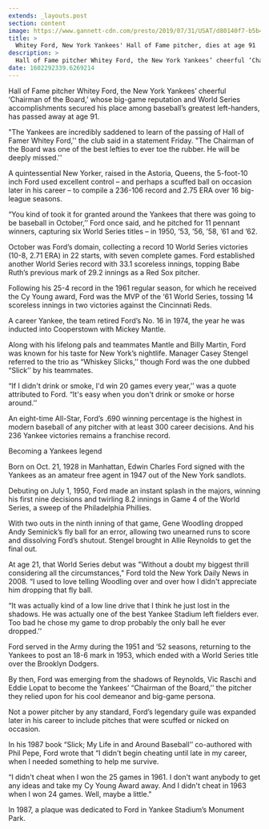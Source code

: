 ```yaml
--- 
extends: _layouts.post 
section: content 
image: https://www.gannett-cdn.com/presto/2019/07/31/USAT/d80140f7-b5b4-4add-82de-968f3979ed51-16_XXX_Whitey-Ford_YANKEES-PITCHER-FORD_208.jpg?crop=2379,1338,x0,y149&width=2379&height=1338&format=pjpg&auto=webp 
title: > 
  Whitey Ford, New York Yankees' Hall of Fame pitcher, dies at age 91 
description: > 
  Hall of Fame pitcher Whitey Ford, the New York Yankees’ cheerful ‘Chairman of the Board,’ whose big-game reputation and World Series accomplishments secured his place among baseball’s greatest left-handers, has passed away at age 91."The Yankees are incredibly saddened to learn of the passing of Hall of Famer Whitey Ford,'' the club said in a statement Friday.October was Ford’s domain, collecting a record 10 World Series victories (10-8, 2.71 ERA) in 22 starts, with seven complete games.Ford established another World Series record with 33.1 scoreless innings, topping Babe Ruth’s previous mark of 29.2 innings as a Red Sox pitcher.At age 21, that World Series debut was "Without a doubt my biggest thrill considering all the circumstances," Ford told the New York Daily News in 2008. 
date: 1602292339.6269214 
--- 
```

Hall of Fame pitcher Whitey Ford, the New York Yankees’ cheerful ‘Chairman of the Board,’ whose big-game reputation and World Series accomplishments secured his place among baseball’s greatest left-handers, has passed away at age 91.

"The Yankees are incredibly saddened to learn of the passing of Hall of Famer Whitey Ford,'' the club said in a statement Friday. "The Chairman of the Board was one of the best lefties to ever toe the rubber. He will be deeply missed.''

A quintessential New Yorker, raised in the Astoria, Queens, the 5-foot-10 inch Ford used excellent control – and perhaps a scuffed ball on occasion later in his career – to compile a 236-106 record and 2.75 ERA over 16 big-league seasons.

“You kind of took it for granted around the Yankees that there was going to be baseball in October,’’ Ford once said, and he pitched for 11 pennant winners, capturing six World Series titles – in 1950, ’53, ’56, ’58, ’61 and ’62.

October was Ford’s domain, collecting a record 10 World Series victories (10-8, 2.71 ERA) in 22 starts, with seven complete games. Ford established another World Series record with 33.1 scoreless innings, topping Babe Ruth’s previous mark of 29.2 innings as a Red Sox pitcher.

Following his 25-4 record in the 1961 regular season, for which he received the Cy Young award, Ford was the MVP of the ‘61 World Series, tossing 14 scoreless innings in two victories against the Cincinnati Reds.

A career Yankee, the team retired Ford’s No. 16 in 1974, the year he was inducted into Cooperstown with Mickey Mantle.

Along with his lifelong pals and teammates Mantle and Billy Martin, Ford was known for his taste for New York’s nightlife. Manager Casey Stengel referred to the trio as “Whiskey Slicks,’’ though Ford was the one dubbed “Slick’’ by his teammates.

“If I didn't drink or smoke, I'd win 20 games every year,’’ was a quote attributed to Ford. “It's easy when you don't drink or smoke or horse around.’’

An eight-time All-Star, Ford’s .690 winning percentage is the highest in modern baseball of any pitcher with at least 300 career decisions. And his 236 Yankee victories remains a franchise record.

Becoming a Yankees legend

Born on Oct. 21, 1928 in Manhattan, Edwin Charles Ford signed with the Yankees as an amateur free agent in 1947 out of the New York sandlots.

Debuting on July 1, 1950, Ford made an instant splash in the majors, winning his first nine decisions and twirling 8.2 innings in Game 4 of the World Series, a sweep of the Philadelphia Phillies.

With two outs in the ninth inning of that game, Gene Woodling dropped Andy Seminick’s fly ball for an error, allowing two unearned runs to score and dissolving Ford’s shutout. Stengel brought in Allie Reynolds to get the final out.

At age 21, that World Series debut was "Without a doubt my biggest thrill considering all the circumstances," Ford told the New York Daily News in 2008. “I used to love telling Woodling over and over how I didn't appreciate him dropping that fly ball.

“It was actually kind of a low line drive that I think he just lost in the shadows. He was actually one of the best Yankee Stadium left fielders ever. Too bad he chose my game to drop probably the only ball he ever dropped.’’

Ford served in the Army during the 1951 and ’52 seasons, returning to the Yankees to post an 18-6 mark in 1953, which ended with a World Series title over the Brooklyn Dodgers.

By then, Ford was emerging from the shadows of Reynolds, Vic Raschi and Eddie Lopat to become the Yankees’ “Chairman of the Board,’’ the pitcher they relied upon for his cool demeanor and big-game persona.

Not a power pitcher by any standard, Ford’s legendary guile was expanded later in his career to include pitches that were scuffed or nicked on occasion.

In his 1987 book “Slick; My Life in and Around Baseball’’ co-authored with Phil Pepe, Ford wrote that “I didn't begin cheating until late in my career, when I needed something to help me survive.

“I didn't cheat when I won the 25 games in 1961. I don't want anybody to get any ideas and take my Cy Young Award away. And I didn't cheat in 1963 when I won 24 games. Well, maybe a little."

In 1987, a plaque was dedicated to Ford in Yankee Stadium’s Monument Park.
